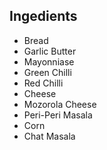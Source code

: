 ## Ingedients

* Bread
* Garlic Butter
* Mayonniase
* Green Chilli
* Red Chilli
* Cheese
* Mozorola Cheese
* Peri-Peri Masala
* Corn
* Chat Masala
